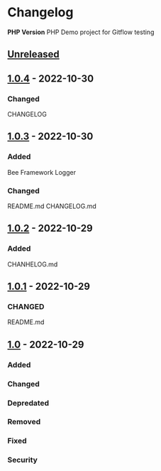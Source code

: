 # Changelog

**PHP Version**
PHP Demo project for Gitflow testing

## [Unreleased]

## [1.0.4] - 2022-10-30

### Changed
CHANGELOG

## [1.0.3] - 2022-10-30

### Added
Bee Framework
Logger

### Changed
README.md
CHANGELOG.md

## [1.0.2] - 2022-10-29
### Added
CHANHELOG.md

## [1.0.1] - 2022-10-29
### CHANGED
README.md

## [1.0] - 2022-10-29

### Added

### Changed

### Depredated

### Removed

### Fixed

### Security

[Unreleased]:https://github.com/dysback/GitFlow/compare/release...master
[1.0.4]:https://github.com/dysback/GitFlow/compare/V1.0.3...V1.0.4
[1.0.3]:https://github.com/dysback/GitFlow/compare/V1.0.2...V1.0.3
[1.0.2]:https://github.com/dysback/GitFlow/compare/V1.0.1...V1.0.2
[1.0.1]:https://github.com/dysback/GitFlow/compare/V1.0...V1.0.1
[1.0]:https://github.com/dysback/GitFlow/tree/V1.0
